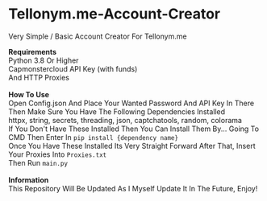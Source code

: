# Tellonym.me-Account-Creator
Very Simple / Basic Account Creator For Tellonym.me

**Requirements** <br />
Python 3.8 Or Higher<br /> Capmonstercloud API Key (with funds)<br />And HTTP Proxies<br /><br />**How To Use**<br />Open Config.json And Place Your Wanted Password And API Key In There<br />Then Make Sure You Have The Following Dependencies Installed<br />httpx, string, secrets, threading, json, captchatools, random, colorama<br />If You Don't Have These Installed Then You Can Install Them By... Going To CMD Then Enter In `pip install {dependency name}`<br />Once You Have These Installed Its Very Straight Forward After That, Insert Your Proxies Into `Proxies.txt`<br />Then Run `main.py`<br /><br />**Information**<br />This Repository Will Be Updated As I Myself Update It In The Future, Enjoy!
